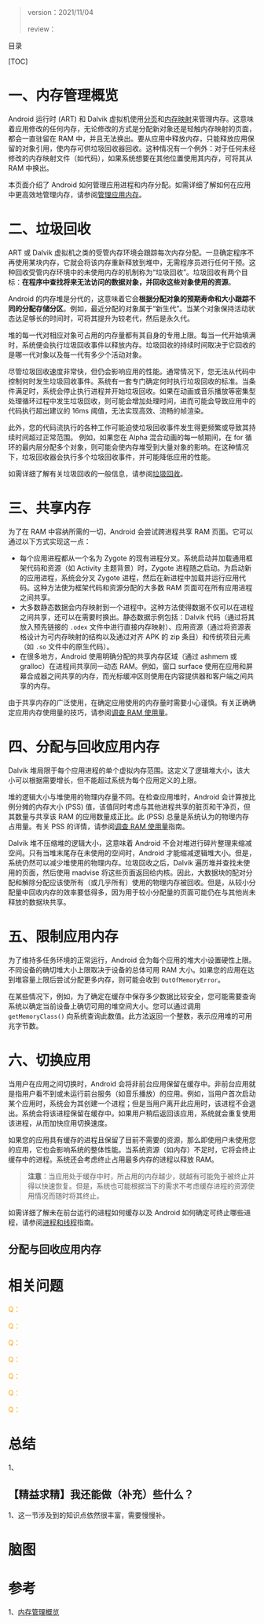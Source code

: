 > version：2021/11/04
>
> review：



目录

[TOC]



# 一、内存管理概览

Android 运行时 (ART) 和 Dalvik 虚拟机使用[分页](http://en.wikipedia.org/wiki/Paging)和[内存映射](http://en.wikipedia.org/wiki/Memory-mapped_files)来管理内存。这意味着应用修改的任何内存，无论修改的方式是分配新对象还是轻触内存映射的页面，都会一直驻留在 RAM 中，并且无法换出。要从应用中释放内存，只能释放应用保留的对象引用，使内存可供垃圾回收器回收。这种情况有一个例外：对于任何未经修改的内存映射文件（如代码），如果系统想要在其他位置使用其内存，可将其从 RAM 中换出。

本页面介绍了 Android 如何管理应用进程和内存分配。如需详细了解如何在应用中更高效地管理内存，请参阅[管理应用内存](https://developer.android.google.cn/training/articles/memory)。



# 二、垃圾回收

ART 或 Dalvik 虚拟机之类的受管内存环境会跟踪每次内存分配。一旦确定程序不再使用某块内存，它就会将该内存重新释放到堆中，无需程序员进行任何干预。这种回收受管内存环境中的未使用内存的机制称为“垃圾回收”。垃圾回收有两个目标：**在程序中查找将来无法访问的数据对象，并回收这些对象使用的资源**。

Android 的内存堆是分代的，这意味着它会**根据分配对象的预期寿命和大小跟踪不同的分配存储分区**。例如，最近分配的对象属于“新生代”。当某个对象保持活动状态达足够长的时间时，可将其提升为较老代，然后是永久代。

堆的每一代对相应对象可占用的内存量都有其自身的专用上限。每当一代开始填满时，系统便会执行垃圾回收事件以释放内存。垃圾回收的持续时间取决于它回收的是哪一代对象以及每一代有多少个活动对象。

尽管垃圾回收速度非常快，但仍会影响应用的性能。通常情况下，您无法从代码中控制何时发生垃圾回收事件。系统有一套专门确定何时执行垃圾回收的标准。当条件满足时，系统会停止执行进程并开始垃圾回收。如果在动画或音乐播放等密集型处理循环过程中发生垃圾回收，则可能会增加处理时间，进而可能会导致应用中的代码执行超出建议的 16ms 阈值，无法实现高效、流畅的帧渲染。

此外，您的代码流执行的各种工作可能迫使垃圾回收事件发生得更频繁或导致其持续时间超过正常范围。 例如，如果您在 Alpha 混合动画的每一帧期间，在 for 循环的最内层分配多个对象，则可能会使内存堆受到大量对象的影响。在这种情况下，垃圾回收器会执行多个垃圾回收事件，并可能降低应用的性能。

如需详细了解有关垃圾回收的一般信息，请参阅[垃圾回收](https://en.wikipedia.org/wiki/Garbage_collection_(computer_science))。



# 三、共享内存

为了在 RAM 中容纳所需的一切，Android 会尝试跨进程共享 RAM 页面。它可以通过以下方式实现这一点：

- 每个应用进程都从一个名为 Zygote 的现有进程分叉。系统启动并加载通用框架代码和资源（如 Activity 主题背景）时，Zygote 进程随之启动。为启动新的应用进程，系统会分叉 Zygote 进程，然后在新进程中加载并运行应用代码。这种方法使为框架代码和资源分配的大多数 RAM 页面可在所有应用进程之间共享。
- 大多数静态数据会内存映射到一个进程中。这种方法使得数据不仅可以在进程之间共享，还可以在需要时换出。静态数据示例包括：Dalvik 代码（通过将其放入预先链接的 `.odex` 文件中进行直接内存映射）、应用资源（通过将资源表格设计为可内存映射的结构以及通过对齐 APK 的 zip 条目）和传统项目元素（如 `.so` 文件中的原生代码）。
- 在很多地方，Android 使用明确分配的共享内存区域（通过 ashmem 或 gralloc）在进程间共享同一动态 RAM。例如，窗口 surface 使用在应用和屏幕合成器之间共享的内存，而光标缓冲区则使用在内容提供器和客户端之间共享的内存。

由于共享内存的广泛使用，在确定应用使用的内存量时需要小心谨慎。有关正确确定应用内存使用量的技巧，请参阅[调查 RAM 使用量](https://developer.android.google.cn/studio/profile/investigate-ram)。



# 四、分配与回收应用内存

Dalvik 堆局限于每个应用进程的单个虚拟内存范围。这定义了逻辑堆大小，该大小可以根据需要增长，但不能超过系统为每个应用定义的上限。

堆的逻辑大小与堆使用的物理内存量不同。在检查应用堆时，Android 会计算按比例分摊的内存大小 (PSS) 值，该值同时考虑与其他进程共享的脏页和干净页，但其数量与共享该 RAM 的应用数量成正比。此 (PSS) 总量是系统认为的物理内存占用量。有关 PSS 的详情，请参阅[调查 RAM 使用量](https://developer.android.google.cn/studio/profile/investigate-ram)指南。

Dalvik 堆不压缩堆的逻辑大小，这意味着 Android 不会对堆进行碎片整理来缩减空间。只有当堆末尾存在未使用的空间时，Android 才能缩减逻辑堆大小。但是，系统仍然可以减少堆使用的物理内存。垃圾回收之后，Dalvik 遍历堆并查找未使用的页面，然后使用 madvise 将这些页面返回给内核。因此，大数据块的配对分配和解除分配应该使所有（或几乎所有）使用的物理内存被回收。但是，从较小分配量中回收内存的效率要低得多，因为用于较小分配量的页面可能仍在与其他尚未释放的数据块共享。



# 五、限制应用内存

为了维持多任务环境的正常运行，Android 会为每个应用的堆大小设置硬性上限。不同设备的确切堆大小上限取决于设备的总体可用 RAM 大小。如果您的应用在达到堆容量上限后尝试分配更多内存，则可能会收到 `OutOfMemoryError`。

在某些情况下，例如，为了确定在缓存中保存多少数据比较安全，您可能需要查询系统以确定当前设备上确切可用的堆空间大小。您可以通过调用 `getMemoryClass()` 向系统查询此数值。此方法返回一个整数，表示应用堆的可用兆字节数。



# 六、切换应用

当用户在应用之间切换时，Android 会将非前台应用保留在缓存中。非前台应用就是指用户看不到或未运行前台服务（如音乐播放）的应用。例如，当用户首次启动某个应用时，系统会为其创建一个进程；但是当用户离开此应用时，该进程不会退出。系统会将该进程保留在缓存中。如果用户稍后返回该应用，系统就会重复使用该进程，从而加快应用切换速度。

如果您的应用具有缓存的进程且保留了目前不需要的资源，那么即使用户未使用您的应用，它也会影响系统的整体性能。当系统资源（如内存）不足时，它将会终止缓存中的进程。系统还会考虑终止占用最多内存的进程以释放 RAM。

> **注意**：当应用处于缓存中时，所占用的内存越少，就越有可能免于被终止并得以快速恢复。但是，系统也可能根据当下的需求不考虑缓存进程的资源使用情况而随时将其终止。

如需详细了解未在前台运行的进程如何缓存以及 Android 如何确定可终止哪些进程，请参阅[进程和线程](https://developer.android.google.cn/guide/components/processes-and-threads)指南。







## 分配与回收应用内存

# 相关问题

<font color='orange'>Q：</font>



<font color='orange'>Q：</font>



<font color='orange'>Q：</font>



<font color='orange'>Q：</font>



<font color='orange'>Q：</font>



<font color='orange'>Q：</font>



<font color='orange'>Q：</font>



# 总结

1、

## 【精益求精】我还能做（补充）些什么？

1、这一节涉及到的知识点依然很丰富，需要慢慢补。



# 脑图



# 参考

1、[内存管理概览](https://developer.android.google.cn/topic/performance/memory-overview)